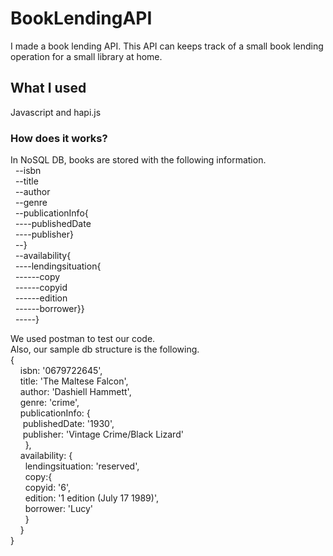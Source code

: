 # BookLendingAPI
I made a book lending API. This API can keeps track of a small book lending operation for a small library at home.

## What I used
Javascript and hapi.js

### How does it works?
In NoSQL DB, books are stored with the following information.<br />
&nbsp;&nbsp;--isbn<br />
&nbsp;&nbsp;--title<br />
&nbsp;&nbsp;--author<br />
&nbsp;&nbsp;--genre<br />
&nbsp;&nbsp;--publicationInfo{<br />
&nbsp;&nbsp;----publishedDate<br />
&nbsp;&nbsp;----publisher}<br />
&nbsp;&nbsp;--}<br />
&nbsp;&nbsp;--availability{<br />
&nbsp;&nbsp;----lendingsituation{<br />
&nbsp;&nbsp;------copy<br />
&nbsp;&nbsp;------copyid<br />
&nbsp;&nbsp;------edition<br />
&nbsp;&nbsp;------borrower}}<br />
&nbsp;&nbsp;-----}<br />



We used postman to test our code. <br />
Also, our sample db structure is the following. <br />
{ <br />
    &nbsp;&nbsp;&nbsp; isbn: '0679722645', <br />
    &nbsp;&nbsp;&nbsp; title: 'The Maltese Falcon', <br />
    &nbsp;&nbsp;&nbsp; author: 'Dashiell Hammett', <br />
    &nbsp;&nbsp;&nbsp; genre: 'crime', <br />
    &nbsp;&nbsp;&nbsp; publicationInfo: { <br />
    &nbsp;&nbsp;&nbsp;&nbsp;&nbsp;publishedDate: '1930', <br />
    &nbsp;&nbsp;&nbsp;&nbsp;&nbsp;publisher: 'Vintage Crime/Black Lizard' <br />
    &nbsp;&nbsp;&nbsp;&nbsp;&nbsp; }, <br />
    &nbsp;&nbsp;&nbsp; availability: { <br />
    &nbsp;&nbsp;&nbsp;&nbsp;&nbsp; lendingsituation: 'reserved', <br />
    &nbsp;&nbsp;&nbsp;&nbsp;&nbsp;         copy:{ <br />
    &nbsp;&nbsp;&nbsp;&nbsp;&nbsp;          copyid: '6', <br />
    &nbsp;&nbsp;&nbsp;&nbsp;&nbsp;          edition: '1 edition (July 17 1989)', <br />
    &nbsp;&nbsp;&nbsp;&nbsp;&nbsp;          borrower: 'Lucy' <br />
    &nbsp;&nbsp;&nbsp;&nbsp;&nbsp;         } <br />
  &nbsp;&nbsp;&nbsp; } <br />
} <br />


